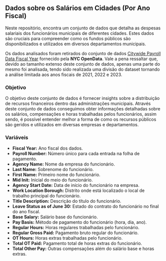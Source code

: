 ## Dados sobre os Salários em Cidades (Por Ano Fiscal)

Neste repositório, encontra um conjunto de dados que detalha as despesas salariais dos funcionários municipais de diferentes cidades. Estes dados são cruciais para compreender como os fundos públicos são disponibilizados e utilizados em diversos departamentos municipais.

Os dados analisados foram retirados do conjunto de dados [Citywide Payroll Data Fiscal Year](https://data.cityofnewyork.us/City-Government/Citywide-Payroll-Data-Fiscal-Year-/k397-673e) fornecido pela **NYC OpenData**. Vale a pena ressaltar que, devido ao tamanho extenso deste conjunto de dados, apenas uma parte do mesmo foi analisada, tendo sido realizada uma divisão do dataset tornando a análise limitada aos anos fiscais de 2021, 2022 e 2023.

### Objetivo

O objetivo deste conjunto de dados é fornecer insights sobre a distribuição de recursos financeiros dentro das administrações municipais. Através deste conjunto de dados conseguimos obter informações detalhadas sobre os salários, compensações e horas trabalhadas pelos funcionários, assim sendo, é possível entender melhor a forma de como os recursos públicos são geridos e utilizados em diversas empresas e departamentos.

### Variáveis

- **Fiscal Year:** Ano fiscal dos dados.
- **Payroll Number:** Número único para cada entrada na folha de pagamento.
- **Agency Name:** Nome da empresa do funcionário.
- **Last Name:** Sobrenome do funcionário.
- **First Name:** Primeiro nome do funcionário.
- **Mid Init:** Inicial do meio do funcionário.
- **Agency Start Date:** Data de início do funcionário na empresa.
- **Work Location Borough:** Distrito onde está localizado o local de trabalho principal do funcionário.
- **Title Description:** Descrição do título do funcionário.
- **Leave Status as of June 30:** Estado do contrato do funcionário no final do ano fiscal.
- **Base Salary:** Salário base do funcionário.
- **Pay Basis:** Método de pagamento do funcionário (hora, dia, ano).
- **Regular Hours:** Horas regulares trabalhadas pelo funcionário.
- **Regular Gross Paid:** Pagamento bruto regular do funcionário.
- **OT Hours:** Horas extras trabalhadas pelo funcionário.
- **Total OT Paid:** Pagamento total de horas extras do funcionário.
- **Total Other Pay:** Outras compensações além do salário base e horas extras.
